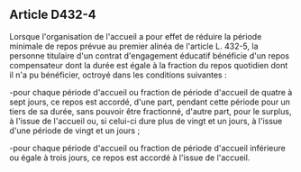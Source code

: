 ## Article D432-4

Lorsque l'organisation de l'accueil a pour effet de réduire la période minimale de repos prévue au premier
alinéa de l'article L. 432-5, la personne titulaire d'un contrat d'engagement éducatif bénéficie d'un repos
compensateur dont la durée est égale à la fraction du repos quotidien dont il n'a pu bénéficier, octroyé dans
les conditions suivantes :

-pour chaque période d'accueil ou fraction de période d'accueil de quatre à sept jours, ce repos est accordé,
d'une part, pendant cette période pour un tiers de sa durée, sans pouvoir être fractionné, d'autre part, pour le
surplus, à l'issue de l'accueil ou, si celui-ci dure plus de vingt et un jours, à l'issue d'une période de vingt et
un jours ;

-pour chaque période d'accueil ou fraction de période d'accueil inférieure ou égale à trois jours, ce repos est
accordé à l'issue de l'accueil.

